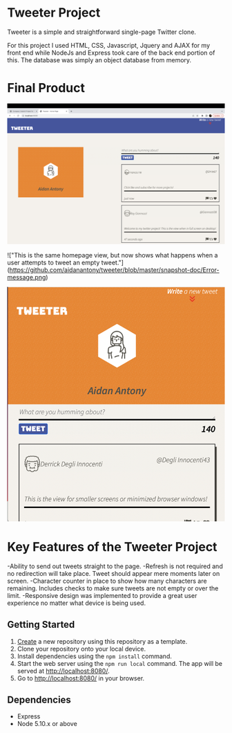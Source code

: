 # Tweeter Project

Tweeter is a simple and straightforward single-page Twitter clone.

For this project I used HTML, CSS, Javascript, Jquery and AJAX for my front end while NodeJs and Express took care of the back end portion of this. The database was simply an object database from memory. 

# Final Product
!["This is the view of the homepage of the site when you open it. Tweets flow down on the right side in this view"](https://github.com/aidanantony/tweeter/blob/master/snapshot-doc/Home-page.png)

!["This is the same homepage view, but now shows what happens when a user attempts to tweet an empty tweet."] (https://github.com/aidanantony/tweeter/blob/master/snapshot-doc/Error-message.png)

!["This is the view of the homepage when a smaller screen or minimized window is used."](https://github.com/aidanantony/tweeter/blob/master/snapshot-doc/Smaller-screen-view.png)
# Key Features of the Tweeter Project
-Ability to send out tweets straight to the page. 
-Refresh is not required and no redirection will take place. Tweet should appear mere moments later on screen.
-Character counter in place to show how many characters are remaining. Includes checks to make sure tweets are not empty or over the limit.
-Responsive design was implemented to provide a great user experience no matter what device is being used. 
## Getting Started

1. [Create](https://docs.github.com/en/repositories/creating-and-managing-repositories/creating-a-repository-from-a-template) a new repository using this repository as a template.
2. Clone your repository onto your local device.
3. Install dependencies using the `npm install` command.
3. Start the web server using the `npm run local` command. The app will be served at <http://localhost:8080/>.
4. Go to <http://localhost:8080/> in your browser.

## Dependencies

- Express
- Node 5.10.x or above
